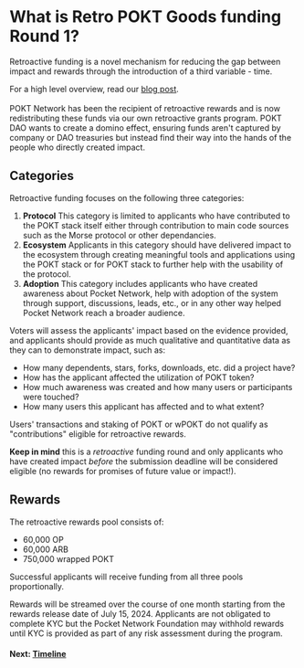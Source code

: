# What is Retro POKT Goods funding Round 1?

Retroactive funding is a novel mechanism for reducing the gap between impact and rewards through the introduction of a third variable - time.&#x20;

For a high level overview, read our [blog post](https://www.pokt.network/blog/submissions-open).\
\
POKT Network has been the recipient of retroactive rewards and is now redistributing these funds via our own retroactive grants program. POKT DAO wants to create a domino effect, ensuring funds aren't captured by company or DAO treasuries but instead find their way into the hands of the people who directly created impact.&#x20;

## Categories

Retroactive funding focuses on the following three categories:&#x20;

1. **Protocol** This category is limited to applicants who have contributed to the POKT stack itself either through contribution to main code sources such as the Morse protocol or other dependancies.
2. **Ecosystem** Applicants in this category should have delivered impact to the ecosystem through creating meaningful tools and applications using the POKT stack or for POKT stack to further help with the usability of the protocol.
3. **Adoption** This category includes applicants who have created awareness about Pocket Network, help with adoption of the system through support, discussions, leads, etc., or in any other way helped Pocket Network reach a broader audience.

Voters will assess the applicants' impact based on the evidence provided, and applicants should provide as much qualitative and quantitative data as they can to demonstrate impact, such as:

* How many dependents, stars, forks, downloads, etc. did a project have?
* How has the applicant affected the utilization of POKT token?
* How much awareness was created and how many users or participants were touched?
* How many users this applicant has affected and to what extent?

Users' transactions and staking of POKT or wPOKT do not qualify as "contributions" eligible for retroactive rewards.&#x20;

**Keep in mind** this is a _retroactive_ funding round and only applicants who have created impact _before_ the submission deadline will be considered eligible (no rewards for promises of future value or impact!).

## Rewards

The retroactive rewards pool consists of:

* 60,000 OP
* 60,000 ARB
* 750,000 wrapped POKT

Successful applicants will receive funding from all three pools proportionally.

Rewards will be streamed over the course of one month starting from the rewards release date of July 15, 2024. Applicants are not obligated to complete KYC but the Pocket Network Foundation may withhold rewards until KYC is provided as part of any risk assessment during the program.

#### Next: [Timeline](timeline.md)
